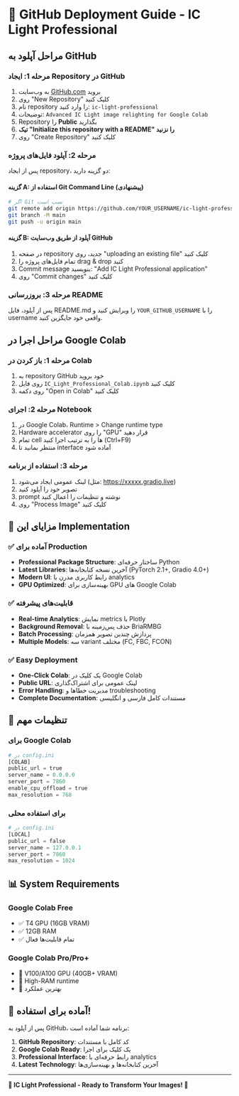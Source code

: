 # 🚀 GitHub Deployment Guide - IC Light Professional

## مراحل آپلود به GitHub

### مرحله 1: ایجاد Repository در GitHub
1. به وب‌سایت [GitHub.com](https://github.com) بروید
2. روی "New Repository" کلیک کنید  
3. نام repository را وارد کنید: `ic-light-professional`
4. توضیحات: `Advanced IC Light image relighting for Google Colab`
5. Repository را **Public** بگذارید
6. **تیک "Initialize this repository with a README" را نزنید**
7. روی "Create Repository" کلیک کنید

### مرحله 2: آپلود فایل‌های پروژه
پس از ایجاد repository، دو گزینه دارید:

#### گزینه A: استفاده از Git Command Line (پیشنهادی)
```bash
# اگر Git نصب است
git remote add origin https://github.com/YOUR_USERNAME/ic-light-professional.git
git branch -M main  
git push -u origin main
```

#### گزینه B: آپلود از طریق وب‌سایت GitHub
1. در صفحه repository جدید، روی "uploading an existing file" کلیک کنید
2. تمام فایل‌های پروژه را drag & drop کنید
3. Commit message بنویسید: "Add IC Light Professional application"
4. روی "Commit changes" کلیک کنید

### مرحله 3: بروزرسانی README
پس از آپلود، فایل README.md را ویرایش کنید و `YOUR_GITHUB_USERNAME` را با username واقعی خود جایگزین کنید.

## مراحل اجرا در Google Colab

### مرحله 1: باز کردن در Colab
1. به repository GitHub خود بروید
2. روی فایل `IC_Light_Professional_Colab.ipynb` کلیک کنید  
3. روی دکمه "Open in Colab" کلیک کنید

### مرحله 2: اجرای Notebook
1. در Google Colab، Runtime > Change runtime type
2. Hardware accelerator را روی "GPU" قرار دهید
3. تمام cell ها را به ترتیب اجرا کنید (Ctrl+F9)
4. منتظر بمانید تا interface آماده شود

### مرحله 3: استفاده از برنامه
1. لینک عمومی ایجاد می‌شود (مثل: https://xxxxx.gradio.live)
2. تصویر خود را آپلود کنید
3. prompt نوشته و تنظیمات را اعمال کنید
4. روی "Process Image" کلیک کنید

## 🎯 مزایای این Implementation

### ✅ آماده برای Production
- **Professional Package Structure**: ساختار حرفه‌ای Python
- **Latest Libraries**: آخرین نسخه کتابخانه‌ها (PyTorch 2.1+, Gradio 4.0+)
- **Modern UI**: رابط کاربری مدرن با analytics
- **GPU Optimized**: بهینه‌سازی برای GPU های Google Colab

### ✅ قابلیت‌های پیشرفته
- **Real-time Analytics**: نمایش metrics با Plotly
- **Background Removal**: حذف پس‌زمینه با BriaRMBG
- **Batch Processing**: پردازش چندین تصویر همزمان
- **Multiple Models**: سه variant مختلف (FC, FBC, FCON)

### ✅ Easy Deployment
- **One-Click Colab**: یک کلیک در Google Colab
- **Public URL**: لینک عمومی برای اشتراک‌گذاری
- **Error Handling**: مدیریت خطاها و troubleshooting
- **Complete Documentation**: مستندات کامل فارسی و انگلیسی

## 🔧 تنظیمات مهم

### برای Google Colab
```python
# در config.ini
[COLAB]
public_url = true
server_name = 0.0.0.0
server_port = 7860
enable_cpu_offload = true
max_resolution = 768
```

### برای استفاده محلی
```python
# در config.ini  
[LOCAL]
public_url = false
server_name = 127.0.0.1
server_port = 7860
max_resolution = 1024
```

## 📊 System Requirements

### Google Colab Free
- ✅ T4 GPU (16GB VRAM)
- ✅ 12GB RAM
- ✅ تمام قابلیت‌ها فعال

### Google Colab Pro/Pro+
- 🚀 V100/A100 GPU (40GB+ VRAM)  
- 🚀 High-RAM runtime
- 🚀 بهترین عملکرد

## 🎉 آماده برای استفاده!

پس از آپلود به GitHub، برنامه شما آماده است:

1. **GitHub Repository**: کد کامل با مستندات
2. **Google Colab Ready**: یک کلیک برای اجرا
3. **Professional Interface**: رابط حرفه‌ای با analytics
4. **Latest Technology**: آخرین کتابخانه‌ها و بهینه‌سازی‌ها

---

**🌟 IC Light Professional - Ready to Transform Your Images! 🌟**
